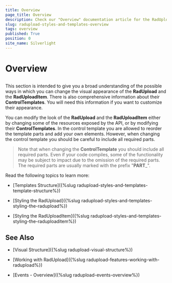 ```yaml
---
title: Overview
page_title: Overview
description: Check our "Overview" documentation article for the RadUpload WPF control.
slug: radupload-styles-and-templates-overview
tags: overview
published: True
position: 0
site_name: Silverlight
---
```


# Overview



## 

This section is intended to give you a broad understanding of the possible ways in which you can change the visual appearance of the __RadUpload__ and the __RadUploadItem__. There is also comprehensive information about their __ControlTemplates__. You will need this information if you want to customize their appearance. 

You can modify the look of the __RadUpload__ and the __RadUploadItem__ either by changing some of the resources exposed by the API, or by modifying their __ControlTemplates__. In the control template you are allowed to reorder the template parts and add your own elements. However, when changing the control template you should be careful to include all required parts.

>Note that when changing the __ControlTemplate__ you should include all required parts. Even if your code compiles, some of the functionality may be subject to impact due to the omission of the required parts. The required parts are usually marked with the prefix "__PART___".

Read the following topics to learn more:

* [Templates Structure]({%slug radupload-styles-and-templates-template-structure%})

* [Styling the RadUpload]({%slug radupload-styles-and-templates-styling-the-radupload%})

* [Styling the RadUploadItem]({%slug radupload-styles-and-templates-styling-the-raduploaditem%})

## See Also

 * [Visual Structure]({%slug radupload-visual-structure%})

 * [Working with RadUpload]({%slug radupload-features-working-with-radupload%})

 * [Events - Overview]({%slug radupload-events-overview%})
